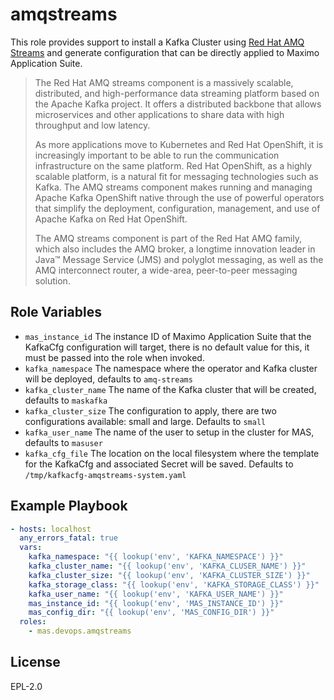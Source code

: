 amqstreams
==========

This role provides support to install a Kafka Cluster using [Red Hat AMQ Streams](https://www.redhat.com/en/resources/amq-streams-datasheet) and generate configuration that can be directly applied to Maximo Application Suite.

> The Red Hat AMQ streams component is a massively scalable, distributed, and high-performance data streaming platform based on the Apache Kafka project. It offers a distributed backbone that allows microservices and other applications to share data with high throughput and low latency.
>
> As more applications move to Kubernetes and Red Hat OpenShift, it is increasingly important to be able to run the communication infrastructure on the same platform. Red Hat OpenShift, as a highly scalable platform, is a natural fit for messaging technologies such as Kafka. The AMQ streams component makes running and managing Apache Kafka OpenShift native through the use of powerful operators that simplify the deployment, configuration, management, and use of Apache Kafka on Red Hat OpenShift.
>
> The AMQ streams component is part of the Red Hat AMQ family, which also includes the AMQ broker, a longtime innovation leader in Java™ Message Service (JMS) and polyglot messaging, as well as the AMQ interconnect router, a wide-area, peer-to-peer messaging solution.

Role Variables
--------------

- `mas_instance_id` The instance ID of Maximo Application Suite that the KafkaCfg configuration will target, there is no default value for this, it must be passed into the role when invoked.
- `kafka_namespace` The namespace where the operator and Kafka cluster will be deployed, defaults to `amq-streams`
- `kafka_cluster_name` The name of the Kafka cluster that will be created, defaults to `maskafka`
- `kafka_cluster_size` The configuration to apply, there are two configurations available: small and large.  Defaults to `small`
- `kafka_user_name` The name of the user to setup in the cluster for MAS, defaults to `masuser`
- `kafka_cfg_file` The location on the local filesystem where the template for the KafkaCfg and associated Secret will be saved.  Defaults to `/tmp/kafkacfg-amqstreams-system.yaml`


Example Playbook
----------------

```yaml
- hosts: localhost
  any_errors_fatal: true
  vars:
    kafka_namespace: "{{ lookup('env', 'KAFKA_NAMESPACE') }}"
    kafka_cluster_name: "{{ lookup('env', 'KAFKA_CLUSER_NAME') }}"
    kafka_cluster_size: "{{ lookup('env', 'KAFKA_CLUSTER_SIZE') }}"
    kafka_storage_class: "{{ lookup('env', 'KAFKA_STORAGE_CLASS') }}"
    kafka_user_name: "{{ lookup('env', 'KAFKA_USER_NAME') }}"
    mas_instance_id: "{{ lookup('env', 'MAS_INSTANCE_ID') }}"
    mas_config_dir: "{{ lookup('env', 'MAS_CONFIG_DIR') }}"
  roles:
    - mas.devops.amqstreams
```

License
-------

EPL-2.0

